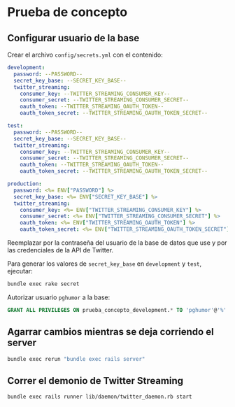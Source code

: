 # Prueba de concepto

## Configurar usuario de la base

Crear el archivo `config/secrets.yml` con el contenido:

```yml
development:
  password: --PASSWORD--
  secret_key_base: --SECRET_KEY_BASE--
  twitter_streaming:
    consumer_key: --TWITTER_STREAMING_CONSUMER_KEY--
    consumer_secret: --TWITTER_STREAMING_CONSUMER_SECRET--
    oauth_token: --TWITTER_STREAMING_OAUTH_TOKEN--
    oauth_token_secret: --TWITTER_STREAMING_OAUTH_TOKEN_SECRET--

test:
  password: --PASSWORD--
  secret_key_base: --SECRET_KEY_BASE--
  twitter_streaming:
    consumer_key: --TWITTER_STREAMING_CONSUMER_KEY--
    consumer_secret: --TWITTER_STREAMING_CONSUMER_SECRET--
    oauth_token: --TWITTER_STREAMING_OAUTH_TOKEN--
    oauth_token_secret: --TWITTER_STREAMING_OAUTH_TOKEN_SECRET--

production:
  password: <%= ENV["PASSWORD"] %>
  secret_key_base: <%= ENV["SECRET_KEY_BASE"] %>
  twitter_streaming:
    consumer_key: <%= ENV["TWITTER_STREAMING_CONSUMER_KEY"] %>
    consumer_secret: <%= ENV["TWITTER_STREAMING_CONSUMER_SECRET"] %>
    oauth_token: <%= ENV["TWITTER_STREAMING_OAUTH_TOKEN"] %>
    oauth_token_secret: <%= ENV["TWITTER_STREAMING_OAUTH_TOKEN_SECRET"] %>
```

Reemplazar por la contraseña del usuario de la base de datos que use y por las credenciales de la API de Twitter.

Para generar los valores de `secret_key_base` en `development` y `test`, ejecutar:

```bash
bundle exec rake secret
```

Autorizar usuario `pghumor` a la base:

```sql
GRANT ALL PRIVILEGES ON prueba_concepto_development.* TO 'pghumor'@'%' WITH GRANT OPTION;
```

## Agarrar cambios mientras se deja corriendo el server

```bash
bundle exec rerun "bundle exec rails server"
```

## Correr el demonio de Twitter Streaming

```bash
bundle exec rails runner lib/daemon/twitter_daemon.rb start
```
